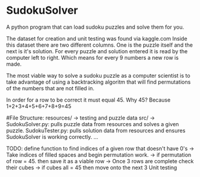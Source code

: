 # SudokuSolver
A python program that can load sudoku puzzles and solve them for you.

The dataset for creation and unit testing was found via kaggle.com
Inside this dataset there are two different columns. One is the puzzle itself and the next is it's solution.
For every puzzle and solution entered it is read by the computer left to right.
Which means for every 9 numbers a new row is made.

The most viable way to solve a sudoku puzzle as a computer scientist is to take advantage of using a
backtracking algoritm that will find permutations of the numbers that are not filled in.

In order for a row to be correct it must equal 45. Why 45? Because 1+2+3+4+5+6+7+8+9=45

#File Structure:
resources/ -> testing and puzzle data
src/ ->
       SudokuSolver.py: pulls puzzle data from resources and solves a given puzzle.
       SudokuTester.py: pulls solution data from resources and ensures SudokuSolver is working correctly.
       ...
       
TODO:
  define function to find indices of a given row that doesn't have 0's
    -> Take indices of filled spaces and begin permutation work.
      -> if permutation of row = 45. then save it as a viable row
      -> Once 3 rows are complete check their cubes
      -> if cubes all = 45 then move onto the next 3
  Unit testing
